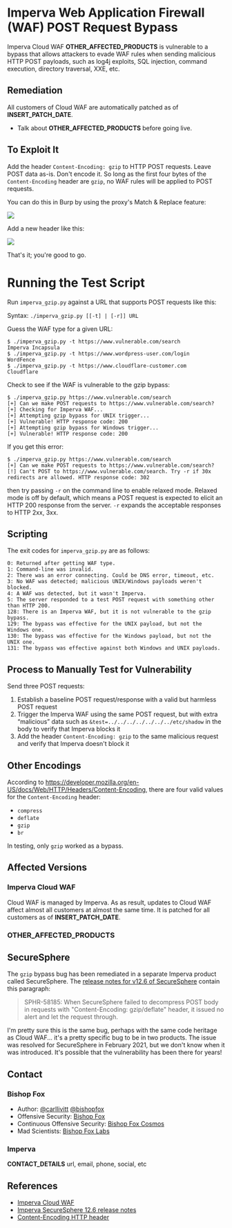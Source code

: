 # Imperva Web Application Firewall (WAF) POST Request Bypass 
Imperva Cloud WAF __OTHER_AFFECTED_PRODUCTS__ is vulnerable to a bypass that allows attackers to evade WAF rules when sending malicious HTTP POST payloads, such as log4j exploits, SQL injection, command execution, directory traversal, XXE, etc.

## Remediation
All customers of Cloud WAF are automatically patched as of __INSERT_PATCH_DATE__.
* Talk about __OTHER_AFFECTED_PRODUCTS__ before going live.

## To Exploit It
Add the header `Content-Encoding: gzip` to HTTP POST requests. Leave POST data as-is. Don't encode it. So long as the first four bytes of the `Content-Encoding` header are `gzip`, no WAF rules will be applied to POST requests.

You can do this in Burp by using the proxy's Match & Replace feature:

![](https://i.imgur.com/bNPA1MW.png)

Add a new header like this:

![](https://i.imgur.com/fJtQ8A1.png)

That's it; you're good to go.

# Running the Test Script
Run `imperva_gzip.py` against a URL that supports POST requests like this:

Syntax:
	`./imperva_gzip.py [[-t] | [-r]] URL`

Guess the WAF type for a given URL:
```
$ ./imperva_gzip.py -t https://www.vulnerable.com/search
Imperva Incapsula
$ ./imperva_gzip.py -t https://www.wordpress-user.com/login
WordFence
$ ./imperva_gzip.py -t https://www.cloudflare-customer.com
Cloudflare
```

Check to see if the WAF is vulnerable to the gzip bypass:
```
$ ./imperva_gzip.py https://www.vulnerable.com/search
[+] Can we make POST requests to https://www.vulnerable.com/search?
[+] Checking for Imperva WAF...
[+] Attempting gzip bypass for UNIX trigger...
[+] Vulnerable! HTTP response code: 200
[+] Attempting gzip bypass for Windows trigger...
[+] Vulnerable! HTTP response code: 200
```

If you get this error:
```
$ ./imperva_gzip.py https://www.vulnerable.com/search
[+] Can we make POST requests to https://www.vulnerable.com/search?
[!] Can't POST to https://www.vulnerable.com/search. Try -r if 30x redirects are allowed. HTTP response code: 302
```

then try passing `-r` on the command line to enable relaxed mode. Relaxed mode is off by default, which means a POST request is expected to elicit an HTTP 200 response from the server. `-r` expands the acceptable responses to HTTP 2xx, 3xx.

## Scripting
The exit codes for `imperva_gzip.py` are as follows:

```
0: Returned after getting WAF type.
1: Command-line was invalid.
2: There was an error connecting. Could be DNS error, timeout, etc.
3: No WAF was detected; malicious UNIX/Windows payloads weren't blocked.
4: A WAF was detected, but it wasn't Imperva.
5: The server responded to a test POST request with something other than HTTP 200.
128: There is an Imperva WAF, but it is not vulnerable to the gzip bypass.
129: The bypass was effective for the UNIX payload, but not the Windows one.
130: The bypass was effective for the Windows payload, but not the UNIX one.
131: The bypass was effective against both Windows and UNIX payloads.
```

## Process to Manually Test for Vulnerability
Send three POST requests:

1. Establish a baseline POST request/response with a valid but harmless POST request
2. Trigger the Imperva WAF using the same POST request, but with extra “malicious” data such as `&test=../../../../../../../etc/shadow` in the body to verify that Imperva blocks it
3. Add the header `Content-Encoding: gzip` to the same malicious request and verify that Imperva doesn't block it

## Other Encodings
According to https://developer.mozilla.org/en-US/docs/Web/HTTP/Headers/Content-Encoding, there are four valid values for the `Content-Encoding` header:

* `compress`
* `deflate`
* `gzip`
* `br`

In testing, only `gzip` worked as a bypass.

## Affected Versions
### Imperva Cloud WAF
Cloud WAF is managed by Imperva. As as result, updates to Cloud WAF affect almost all customers at almost the same time. It is patched for all customers as of __INSERT_PATCH_DATE__. 

### __OTHER_AFFECTED_PRODUCTS__

## SecureSphere
The `gzip` bypass bug has been remediated in a separate Imperva product called SecureSphere. The [release notes for v12.6 of SecureSphere](https://docs.imperva.com/bundle/v12.6-release-notes/page/64973.htm) contain this paragraph:

> SPHR-58185: When SecureSphere failed to decompress POST body in requests with "Content-Encoding: gzip/deflate" header, it issued no alert and let the request through.

I'm pretty sure this is the same bug, perhaps with the same code heritage as Cloud WAF... it's a pretty specific bug to be in two products. The issue was resolved for SecureSphere in February 2021, but we don't know when it was introduced. It's possible that the vulnerability has been there for years!

## Contact
### Bishop Fox
* Author: [@carllivitt](https://twitter.com/carllivitt) [@bishopfox](https://twitter.com/bishopfox)
* Offensive Security: [Bishop Fox](https://bishopfox.com/)
* Continuous Offensive Security: [Bishop Fox Cosmos](https://bishopfox.com/platform)
* Mad Scientists: [Bishop Fox Labs](https://bishopfox.com/labs)

### Imperva
__CONTACT_DETAILS__
url, email, phone, social, etc

## References
* [Imperva Cloud WAF](https://www.imperva.com/products/web-application-firewall-waf/)
* [Imperva SecureSphere 12.6 release notes](https://docs.imperva.com/bundle/v12.6-release-notes/page/64973.htm)
* [Content-Encoding HTTP header](https://developer.mozilla.org/en-US/docs/Web/HTTP/Headers/Content-Encoding)
